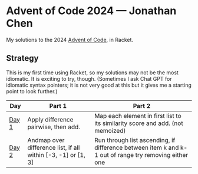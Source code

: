 # Advent of Code 2024 — Jonathan Chen

My solutions to the 2024 [Advent of Code](https://adventofcode.com/2024), in Racket.

## Strategy

This is my first time using Racket, so my solutions may not be the most idiomatic. It is exciting to try, though. (Sometimes I ask Chat GPT for idiomatic syntax pointers; it is not very good at this but it gives me a starting point to look further.)

| Day                       | Part 1                                                        | Part 2                                                                                                |
| ------------------------- | ------------------------------------------------------------- | ----------------------------------------------------------------------------------------------------- |
| [Day 1](./day_1/soln.rkt) | Apply difference pairwise, then add.                          | Map each element in first list to its similarity score and add. (not memoized)                        |
| [Day 2](./day_2/soln.rkt) | Andmap over difference list, if all within [-3, -1] or [1, 3] | Run through list ascending, if difference between item k and k-1 out of range try removing either one |
